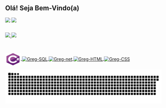 ## Olá! Seja Bem-Vindo(a)
<div> 
  
  <a href = "mailto:batista.anderson92@gmail.com"><img src="https://img.shields.io/badge/-Gmail-%23333?style=for-the-badge&logo=gmail&logoColor=white" target="_blank"></a>
  <a href="https://www.linkedin.com/in/anderson-batista-mec/" target="_blank"><img src="https://img.shields.io/badge/-LinkedIn-%230077B5?style=for-the-badge&logo=linkedin&logoColor=white" target="_blank"></a>
</div>

##

 <div>
  <a href="https://github.com/gregprog2020">
  <img height="170em" src="https://github-readme-stats.vercel.app/api?username=gregprog2020&show_icons=true&theme=dark&include_all_commits=true&count_private=true"/>
  <img height="170em" src="https://github-readme-stats.vercel.app/api/top-langs/?username=gregprog2020&layout=compact&langs_count=7&theme=dark"/>
</div>
  
##
  <div style="display: inline_block"><br>
  <img align="center" alt="Greg-Csharp" height="40" width="50" src="https://raw.githubusercontent.com/devicons/devicon/master/icons/csharp/csharp-original.svg">
  <img align="center" alt="Greg-SQL" height="40" width="50" src="https://cdn.jsdelivr.net/gh/devicons/devicon/icons/microsoftsqlserver/microsoftsqlserver-plain-wordmark.svg">
  <img align="center" alt="Greg-net" height="40" width="50" src="https://cdn.jsdelivr.net/gh/devicons/devicon/icons/dotnetcore/dotnetcore-original.svg">
  <img align="center" alt="Greg-HTML" height="40" width="50" src="https://cdn.jsdelivr.net/gh/devicons/devicon/icons/html5/html5-original.svg">
  <img align="center" alt="Greg-CSS" height="40" width="50" src="https://cdn.jsdelivr.net/gh/devicons/devicon/icons/angularjs/angularjs-original.svg">
    
   ![Snake animation](https://github.com/gregprog2020/gregprog2020/blob/output/github-contribution-grid-snake.svg)
  

  
</div>


  
  
 








<!--
**gregprog2020/gregprog2020** is a ✨ _special_ ✨ repository because its `README.md` (this file) appears on your GitHub profile.

Here are some ideas to get you started:

- 🔭 I’m currently working on ...
- 🌱 I’m currently learning ...
- 👯 I’m looking to collaborate on ...
- 🤔 I’m looking for help with ...
- 💬 Ask me about ...
- 📫 How to reach me: ...
- 😄 Pronouns: ...
- ⚡ Fun fact: ...
-->

